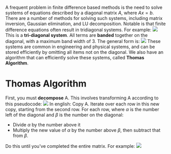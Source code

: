 A frequent problem in finite difference based methods is the need to solve systems of equations described by a diagonal matrix $A$, where $Ax=b$. 
There are a number of methods for solving such systems, including matrix inversion, Gaussian elimination, and LU decomposition.
Notable is that finite difference equations often result in tridiagonal systems. For example:
![](Pasted%20image%2020240321151726.png)
This is a **tri-diagonal system**. All terms are **banded** together on the diagonal, with a maximum band width of 3. The general form is:
![](Pasted%20image%2020240321151819.png)
These systems are common in engineering and physical systems, and can be stored efficiently by omitting all items not on the diagonal.
We also have an algorithm that can efficiently solve these systems, called **Thomas Algorithm**.
# Thomas Algorithm
First, you must **decompose** A. This involves transforming A according to this pseudocode:
![](Pasted%20image%2020240321152211.png)
In english: Copy A. Iterate over each row in this new copy, starting from the second row. For each row, where $\alpha$ is the number left of the diagonal and $\beta$ is the number on the diagonal:
- Divide $\alpha$ by the number above it
- Multiply the new value of $\alpha$ by the number above $\beta$, then subtract that from $\beta$.

Do this until you've completed the entire matrix. For example:
![](Pasted%20image%2020240321152805.png)

